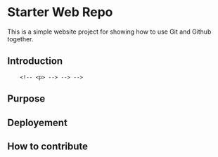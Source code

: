 # Starter Web Repo

This is a simple website project for showing how to use Git and Github together.

## Introduction
<!-- lorem ipsum
	<!-- padding-top: 50px;
			padding-bottom: 20px;
		}
	</style>
	<link rel="stylesheet" href="css/bootstrap-theme.min.css">
</head>
<body>
	<main class="container">
	<!-- Content Goes Here -->
		<!-- <p> --> --> -->
## Purpose

## Deployement

## How to contribute